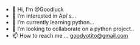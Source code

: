 - 👋 Hi, I’m @Goodluck
- 👀 I’m interested in Api's...
- 🌱 I’m currently learning python...
- 💞️ I’m looking to collaborate on a python project..
- 📫 How to reach me ... goodyotito@gmail.com

<!---
Goodluck1606/Goodluck1606 is a ✨ special ✨ repository because its `README.md` (this file) appears on your GitHub profile.
You can click the Preview link to take a look at your changes.
--->
